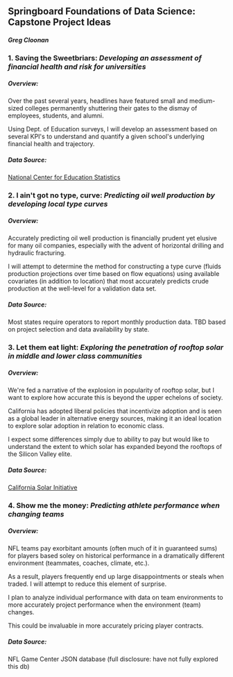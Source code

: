 ## Springboard Foundations of Data Science: Capstone Project Ideas
##### Greg Cloonan
  
  
### 1. Saving the Sweetbriars: *Developing an assessment of financial health and risk for universities*

##### Overview:
Over the past several years, headlines have featured small and medium-sized colleges permanently shuttering their gates to the dismay of employees, students, and alumni.

Using Dept. of Education surveys, I will develop an assessment based on several KPI's to understand and quantify a given school's underlying financial health and trajectory.

##### Data Source:
[National Center for Education Statistics](https://www.nces.ed.gov)  
  
  
  
### 2. I ain't got no type, curve: *Predicting oil well production by developing local type curves*

##### Overview:
Accurately predicting oil well production is financially prudent yet elusive for many oil companies, especially with the advent of horizontal drilling and hydraulic fracturing.

I will attempt to determine the method for constructing a type curve (fluids production projections over time based on flow equations) using available covariates (in addition to location) that most accurately predicts crude production at the well-level for a validation data set.

##### Data Source:
Most states require operators to report monthly production data. TBD based on project selection and data availability by state.  
  
  
  
### 3. Let them eat light: *Exploring the penetration of rooftop solar in middle and lower class communities*

##### Overview:
We're fed a narrative of the explosion in popularity of rooftop solar, but I want to explore how accurate this is beyond the upper echelons of society.

California has adopted liberal policies that incentivize adoption and is seen as a global leader in alternative energy sources, making it an ideal location to explore solar adoption in relation to economic class.

I expect some differences simply due to ability to pay but would like to understand the extent to which solar has expanded beyond the rooftops of the Silicon Valley elite.

##### Data Source:
[California Solar Initiative](https://www.californiasolarstatistics.ca.gov)  
  
  
  
### 4. Show me the money: *Predicting athlete performance when changing teams*

##### Overview:
NFL teams pay exorbitant amounts (often much of it in guaranteed sums) for players based soley on historical performance in a dramatically different environment (teammates, coaches, climate, etc.).

As a result, players frequently end up large disappointments or steals when traded. I will attempt to reduce this element of surprise.

I plan to analyze individual performance with data on team environments to more accurately project performance when the environment (team) changes.

This could be invaluable in more accurately pricing player contracts.

##### Data Source:
NFL Game Center JSON database (full disclosure: have not fully explored this db)
